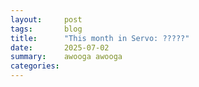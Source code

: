 ```yaml
---
layout:     post
tags:       blog
title:      "This month in Servo: ?????"
date:       2025-07-02
summary:    awooga awooga
categories:
---
```


<style>
    ._correction {
        max-width: 33em;
        margin: 1em auto;
        border-bottom: 1px solid;
        padding-bottom: 1em;
    }
    ._note {
        margin: 1em 1em;
        border-left: 1px solid;
        padding-left: 1em;
        opacity: 0.75;
    }
</style>
